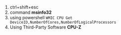 1. ctrl+shift+esc
2. command **msinfo32**
3. using powershell `WMIC CPU Get DeviceID,NumberOfCores,NumberOfLogicalProcessors`
4. Using Third-Party Software **CPU-Z**
